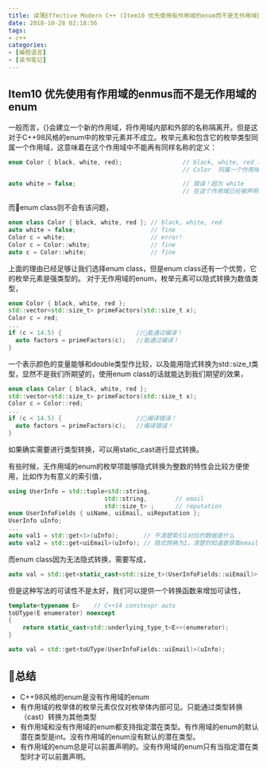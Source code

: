 ```yaml
---
title: 读薄Effective Modern C++ (Item10 优先使用有作用域的enum而不是无作用域的enum)
date: 2018-10-28 02:18:56
tags:
- c++
categories:
- [编程语言]
- [读书笔记]
---
```


## Item10 优先使用有作用域的enmus而不是无作用域的enum
一般而言，{}会建立一个新的作用域，将作用域内部和外部的名称隔离开。但是这对于C++98风格的enum中的枚举元素并不成立。枚举元素和包含它的枚举类型同属一个作用域，这意味着在这个作用域中不能再有同样名称的定义：
<!-- more -->
```cpp
enum Color { black, white, red};                 // black, white, red 和
	                                             // Color  同属一个作用域

auto white = false;                              // 错误！因为 white
	                                             // 在这个作用域已经被声明过
```
而enum class则不会有该问题，
```cpp
enum class Color { black, white, red }; // black, white, red
auto white = false;                     // fine
Color c = white;                        // error!
Color c = Color::white;                 // fine
auto c = Color::white;                  // fine 
```

上面的理由已经足够让我们选择enum class，但是enum class还有一个优势，它的枚举元素是强类型的。
对于无作用域的enum，枚举元素可以隐式转换为数值类型，

```cpp
enum Color { black, white, red };
std::vector<std::size_t> primeFactors(std::size_t x);
Color c = red;
...
if (c < 14.5) {                     //能通过编译！
  auto factors = primeFactors(c);   //能通过编译！
}
```
一个表示颜色的变量能够和double类型作比较，以及能用隐式转换为std::size_t类型，显然不是我们所期望的，使用enum class的话就能达到我们期望的效果，
```cpp
enum class Color { black, white, red };
std::vector<std::size_t> primeFactors(std::size_t x);
Color c = Color::red;
...
if (c < 14.5) {                     //编译错误！
  auto factors = primeFactors(c);   //编译错误！
}
```
如果确实需要进行类型转换，可以用static_cast进行显式转换。

有些时候，无作用域的enum的枚举项能够隐式转换为整数的特性会比较方便使用，比如作为有意义的索引值，
```cpp
using UserInfo = std::tuple<std::string,
                           std::string,        // email
                           std::size_t> ;      // reputation
enum UserInfoFields { uiName, uiEmail, uiReputation };
UserInfo uInfo;
...
auto val1 = std::get<1>(uInfo);       // 不清楚索引1对应的数据是什么
auto val2 = std::get<uiEmail>(uInfo); // 隐式转换为1，清楚的知道是获取email字段
```
而enum class因为无法隐式转换，需要写成，
```cpp
auto val = std::get<static_cast<std::size_t>(UserInfoFields::uiEmail)>(uInfo);

```
但是这种写法的可读性不是太好，我们可以提供一个转换函数来增加可读性，
```cpp
template<typename E>    // C++14 constexpr auto
toUType(E enumerator) noexcept
{
    return static_cast<std::underlying_type_t<E>>(enumerator);
}
```
```cpp
auto val = std::get<toUType(UserInfoFields::uiEmail)>(uInfo);
```

## 总结
- C++98风格的enum是没有作用域的enum
- 有作用域的枚举体的枚举元素仅仅对枚举体内部可见。只能通过类型转换（cast）转换为其他类型
- 有作用域和没有作用域的enum都支持指定潜在类型。有作用域的enum的默认潜在类型是int。没有作用域的enum没有默认的潜在类型。
- 有作用域的enum总是可以前置声明的。没有作用域的enum只有当指定潜在类型时才可以前置声明。


